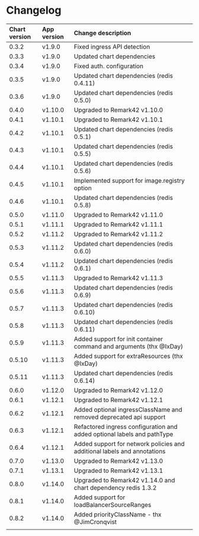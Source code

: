 # Changelog

| Chart version | App version | Change description |
| :------------ | :---------- | :----------------- |
| 0.3.2 | v1.9.0 | Fixed ingress API detection |
| 0.3.3 | v1.9.0 | Updated chart dependencies |
| 0.3.4 | v1.9.0 | Fixed auth. configuration |
| 0.3.5 | v1.9.0 | Updated chart dependencies (redis 0.4.11) |
| 0.3.6 | v1.9.0 | Updated chart dependencies (redis 0.5.0) |
| 0.4.0 | v1.10.0 | Upgraded to Remark42 v1.10.0 |
| 0.4.1 | v1.10.1 | Upgraded to Remark42 v1.10.1 |
| 0.4.2 | v1.10.1 | Updated chart dependencies (redis 0.5.1) |
| 0.4.3 | v1.10.1 | Updated chart dependencies (redis 0.5.5) |
| 0.4.4 | v1.10.1 | Updated chart dependencies (redis 0.5.6) |
| 0.4.5 | v1.10.1 | Implemented support for image.registry option |
| 0.4.6 | v1.10.1 | Updated chart dependencies (redis 0.5.8) |
| 0.5.0 | v1.11.0 | Upgraded to Remark42 v1.11.0 |
| 0.5.1 | v1.11.1 | Upgraded to Remark42 v1.11.1 |
| 0.5.2 | v1.11.2 | Upgraded to Remark42 v1.11.2 |
| 0.5.3 | v1.11.2 | Updated chart dependencies (redis 0.6.0) |
| 0.5.4 | v1.11.2 | Updated chart dependencies (redis 0.6.1) |
| 0.5.5 | v1.11.3 | Upgraded to Remark42 v1.11.3 |
| 0.5.6 | v1.11.3 | Updated chart dependencies (redis 0.6.9) |
| 0.5.7 | v1.11.3 | Updated chart dependencies (redis 0.6.10) |
| 0.5.8 | v1.11.3 | Updated chart dependencies (redis 0.6.11) |
| 0.5.9 | v1.11.3 | Added support for init container command and arguments (thx @IxDay) |
| 0.5.10 | v1.11.3 | Added support for extraResources (thx @IxDay) |
| 0.5.11 | v1.11.3 | Updated chart dependencies (redis 0.6.14) |
| 0.6.0 | v1.12.0 | Upgraded to Remark42 v1.12.0 |
| 0.6.1 | v1.12.1 | Upgraded to Remark42 v1.12.1 |
| 0.6.2 | v1.12.1 | Added optional ingressClassName and removed deprecated api support |
| 0.6.3 | v1.12.1 | Refactored ingress configuration and added optional labels and pathType |
| 0.6.4 | v1.12.1 | Added support for network policies and additional labels and annotations |
| 0.7.0 | v1.13.0 | Upgraded to Remark42 v1.13.0 |
| 0.7.1 | v1.13.1 | Upgraded to Remark42 v1.13.1 |
| 0.8.0 | v1.14.0 | Upgraded to Remark42 v1.14.0 and chart dependency redis 1.3.2 |
| 0.8.1 | v1.14.0 | Added support for loadBalancerSourceRanges |
| 0.8.2 | v1.14.0 | Added priorityClassName - thx @JimCronqvist |
| | | |
